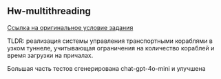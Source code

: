 ## Hw-multithreading

[Ссылка на оригинальное условие задания](https://docs.google.com/document/d/1fGIpupeTVuKTUijdPvHcFUlK-aaRkD_P/edit?usp=sharing&ouid=100858605223823752484&rtpof=true&sd=true)

TLDR: реализация системы управления транспортными кораблями в узком туннеле, учитывающая ограничения
на количество кораблей и время загрузки на причалах.

Большая часть тестов сгенерирована chat-gpt-4o-mini и улучшена

